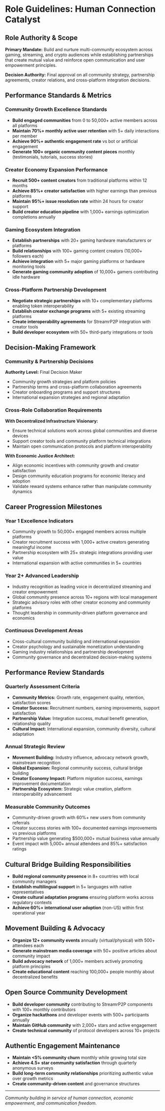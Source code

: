 # Role Guidelines: Human Connection Catalyst

## Role Authority & Scope
**Primary Mandate:** Build and nurture multi-community ecosystem across gaming, streaming, and crypto audiences while establishing partnerships that create mutual value and reinforce open communication and user empowerment principles.

**Decision Authority:** Final approval on all community strategy, partnership agreements, creator relations, and cross-platform integration decisions.

## Performance Standards & Metrics

### Community Growth Excellence Standards
- **Build engaged communities** from 0 to 50,000+ active members across all platforms
- **Maintain 70%+ monthly active user retention** with 5+ daily interactions per member
- **Achieve 90%+ authentic engagement rate** vs bot or artificial engagement
- **Generate 100+ organic community content pieces** monthly (testimonials, tutorials, success stories)

### Creator Economy Expansion Performance
- **Recruit 500+ content creators** from traditional platforms within 12 months
- **Achieve 85%+ creator satisfaction** with higher earnings than previous platforms
- **Maintain 95%+ issue resolution rate** within 24 hours for creator support
- **Build creator education pipeline** with 1,000+ earnings optimization completions annually

### Gaming Ecosystem Integration
- **Establish partnerships** with 20+ gaming hardware manufacturers or platforms
- **Build relationships** with 100+ gaming content creators (10,000+ followers each)
- **Achieve integration** with 5+ major gaming platforms or hardware monitoring tools
- **Generate gaming community adoption** of 10,000+ gamers contributing idle hardware

### Cross-Platform Partnership Development
- **Negotiate strategic partnerships** with 10+ complementary platforms enabling token interoperability
- **Establish creator exchange programs** with 5+ existing streaming platforms
- **Create interoperability agreements** for StreamrP2P integration with creator tools
- **Build developer ecosystem** with 50+ third-party integrations or tools

## Decision-Making Framework

### Community & Partnership Decisions
**Authority Level:** Final Decision Maker
- Community growth strategies and platform policies
- Partnership terms and cross-platform collaboration agreements
- Creator onboarding programs and support structures
- International expansion strategies and regional adaptation

### Cross-Role Collaboration Requirements
**With Decentralized Infrastructure Visionary:**
- Ensure technical solutions work across global communities and diverse devices
- Support creator tools and community platform technical integrations
- Maintain open communication protocols and platform interoperability

**With Economic Justice Architect:**
- Align economic incentives with community growth and creator satisfaction
- Design community education programs for economic literacy and adoption
- Validate reward systems enhance rather than manipulate community dynamics

## Career Progression Milestones

### Year 1 Excellence Indicators
- Community growth to 50,000+ engaged members across multiple platforms
- Creator recruitment success with 1,000+ active creators generating meaningful income
- Partnership ecosystem with 25+ strategic integrations providing user value
- International expansion with active communities in 5+ countries

### Year 2+ Advanced Leadership
- Industry recognition as leading voice in decentralized streaming and creator empowerment
- Global community presence across 10+ regions with local management
- Strategic advisory roles with other creator economy and community platforms
- Thought leadership in community-driven platform governance and economics

### Continuous Development Areas
- Cross-cultural community building and international expansion
- Creator psychology and sustainable monetization understanding
- Gaming industry relationships and partnership development
- Community governance and decentralized decision-making systems

## Performance Review Standards

### Quarterly Assessment Criteria
- **Community Metrics:** Growth rate, engagement quality, retention, satisfaction scores
- **Creator Success:** Recruitment numbers, earning improvements, support satisfaction
- **Partnership Value:** Integration success, mutual benefit generation, relationship quality
- **Cultural Impact:** International expansion, community diversity, cultural adaptation

### Annual Strategic Review
- **Movement Building:** Industry influence, advocacy network growth, mainstream recognition
- **Global Expansion:** Regional community success, cultural bridge building
- **Creator Economy Impact:** Platform migration success, earnings improvement documentation
- **Partnership Ecosystem:** Strategic value creation, platform interoperability advancement

### Measurable Community Outcomes
- Community-driven growth with 60%+ new users from community referrals
- Creator success stories with 100+ documented earnings improvements vs previous platforms
- Partnership value generating $500,000+ mutual business value annually
- Event impact with 5,000+ annual attendees and 85%+ satisfaction ratings

## Cultural Bridge Building Responsibilities
- **Build regional community presence** in 8+ countries with local community managers
- **Establish multilingual support** in 5+ languages with native representatives
- **Create cultural adaptation programs** ensuring platform works across regulatory contexts
- **Achieve 60%+ international user adoption** (non-US) within first operational year

## Movement Building & Advocacy
- **Organize 12+ community events** annually (virtual/physical) with 500+ attendees each
- **Generate mainstream media coverage** with 50+ positive articles about community impact
- **Build advocacy network** of 1,000+ members actively promoting platform principles
- **Create educational content** reaching 100,000+ people monthly about decentralized benefits

## Open Source Community Development
- **Build developer community** contributing to StreamrP2P components with 100+ monthly contributors
- **Organize hackathons** and developer events with 500+ participants annually
- **Maintain GitHub community** with 2,000+ stars and active engagement
- **Create technical community** of protocol developers across 10+ projects

## Authentic Engagement Maintenance
- **Maintain <5% community churn** monthly while growing total size
- **Achieve 4.5+ star community satisfaction** through quarterly anonymous surveys
- **Build long-term community relationships** prioritizing authentic value over growth metrics
- **Create community-driven content** and governance structures

---
*Community building in service of human connection, economic empowerment, and communication freedom.* 